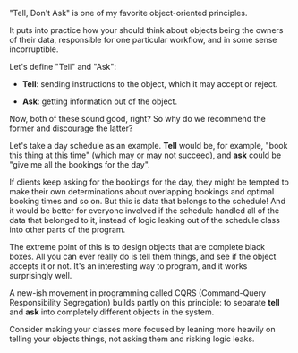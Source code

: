 "Tell, Don't Ask" is one of my favorite object-oriented principles.

It puts into practice how your should think about objects being the owners of
their data, responsible for one particular workflow, and in some sense
incorruptible.

Let's define "Tell" and "Ask":

* **Tell**: sending instructions to the object, which it may accept or reject.

* **Ask**: getting information out of the object.

Now, both of these sound good, right? So why do we recommend the former and
discourage the latter?

Let's take a day schedule as an example. **Tell** would be, for example, "book
this thing at this time" (which may or may not succeed), and **ask** could be
"give me all the bookings for the day".

If clients keep asking for the bookings for the day, they might be tempted to
make their own determinations about overlapping bookings and optimal booking
times and so on. But this is data that belongs to the schedule! And it would be
better for everyone involved if the schedule handled all of the data that
belonged to it, instead of logic leaking out of the schedule class into other
parts of the program.

The extreme point of this is to design objects that are complete black boxes.
All you can ever really do is tell them things, and see if the object accepts
it or not. It's an interesting way to program, and it works surprisingly well.

A new-ish movement in programming called CQRS (Command-Query Responsibility
Segregation) builds partly on this principle: to separate **tell** and **ask**
into completely different objects in the system.

Consider making your classes more focused by leaning more heavily on telling
your objects things, not asking them and risking logic leaks.
